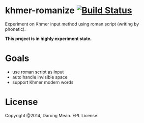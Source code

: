 khmer-romanize [![Build Status](https://travis-ci.org/darong-m/khmer-romanize.png?branch=master)](https://travis-ci.org/darong-m/khmer-romanize)
==============

Experiment on Khmer input method using roman script (writing by phonetic).

**This project is in highly experiment state.**

# Goals

* use roman script as input
* auto handle invisible space
* support Khmer modern words

# License

Copyright @2014, Darong Mean. EPL License.

